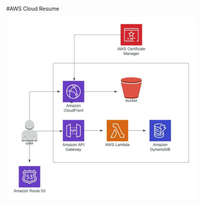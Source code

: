 #AWS Cloud Resume

![diagram](https://github.com/JustinHamiltonTurner/Image-Hosting/blob/master/AWS%20Cloud%20Resume.jpeg?raw=true)
